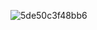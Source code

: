 ![5de50c3f48bb6](https://github.com/FernandoSimanullang/BAB7/assets/155798006/ee769819-7708-44d8-ad30-5d8a03d25e10)
